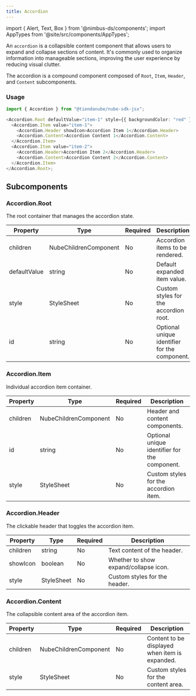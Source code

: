 ```yaml
---
title: Accordion
---
```


import { Alert, Text, Box } from '@nimbus-ds/components';
import AppTypes from '@site/src/components/AppTypes';

An `accordion` is a collapsible content component that allows users to expand and collapse sections of content.
It's commonly used to organize information into manageable sections, improving the user experience by reducing visual clutter.

The accordion is a compound component composed of `Root`, `Item`, `Header`, and `Content` subcomponents.

### Usage

```typescript title="Example"
import { Accordion } from "@tiendanube/nube-sdk-jsx";

<Accordion.Root defaultValue="item-1" style={{ backgroundColor: "red" }}>
  <Accordion.Item value="item-1">
    <Accordion.Header showIcon>Accordion Item 1</Accordion.Header>
    <Accordion.Content>Accordion Content 1</Accordion.Content>
  </Accordion.Item>
  <Accordion.Item value="item-2">
    <Accordion.Header>Accordion Item 2</Accordion.Header>
    <Accordion.Content>Accordion Content 2</Accordion.Content>
  </Accordion.Item>
</Accordion.Root>;
```

## Subcomponents

### Accordion.Root

The root container that manages the accordion state.

| Property     | Type                  | Required | Description                                          |
| ------------ | --------------------- | -------- | ---------------------------------------------------- |
| children     | NubeChildrenComponent | No       | Accordion items to be rendered.                      |
| defaultValue | string                | No       | Default expanded item value.                         |
| style        | StyleSheet            | No       | Custom styles for the accordion root.                |
| id           | string                | No       | Optional unique identifier for the component.        |

### Accordion.Item

Individual accordion item container.

| Property | Type                  | Required | Description                                          |
| -------- | --------------------- | -------- | ---------------------------------------------------- |
| children | NubeChildrenComponent | No       | Header and content components.                       |
| id       | string                | No       | Optional unique identifier for the component.        |
| style    | StyleSheet            | No       | Custom styles for the accordion item.                |

### Accordion.Header

The clickable header that toggles the accordion item.

| Property | Type                  | Required | Description                                          |
| -------- | --------------------- | -------- | ---------------------------------------------------- |
| children | string                | No       | Text content of the header.                          |
| showIcon | boolean               | No       | Whether to show expand/collapse icon.                |
| style    | StyleSheet            | No       | Custom styles for the header.                        |

### Accordion.Content

The collapsible content area of the accordion item.

| Property | Type                  | Required | Description                                          |
| -------- | --------------------- | -------- | ---------------------------------------------------- |
| children | NubeChildrenComponent | No       | Content to be displayed when item is expanded.       |
| style    | StyleSheet            | No       | Custom styles for the content area.                  |
